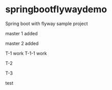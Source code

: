 # springbootflywaydemo

Spring boot with flyway sample project

master 1 added

master 2 added

T-1 work
T-1-1 work

T-2

T-3

test